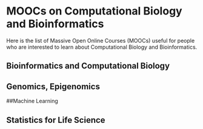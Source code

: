 # MOOCs on Computational Biology and Bioinformatics

Here is the list of Massive Open Online Courses (MOOCs) useful for people who are interested to learn about Computational Biology and Bioinformatics.

## Bioinformatics and Computational Biology

## Genomics, Epigenomics

##Machine Learning

## Statistics for Life Science


